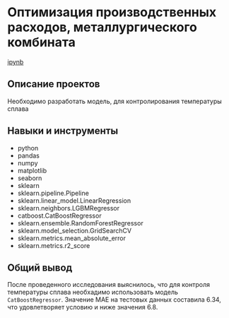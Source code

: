 # Оптимизация производственных расходов, металлургического комбината 
[ipynb](Fin_model.ipynb)
## Описание проектов
Необходимо разработать модель, для контролирования температуры сплава
## Навыки и инструменты
* python
* pandas
* numpy
* matplotlib
* seaborn 
* sklearn
* sklearn.pipeline.Pipeline
* sklearn.linear_model.LinearRegression
* sklearn.neighbors.LGBMRegressor
* catboost.CatBoostRegressor
* sklearn.ensemble.RandomForestRegressor
* sklearn.model_selection.GridSearchCV
* sklearn.metrics.mean_absolute_error
* sklearn.metrics.r2_score


## Общий вывод
После проведенного исследования выяснилось, что для контроля температуры сплава необхадимо использовать модель `CatBoostRegressor`. Значение MAE на тестовых данных составила 6.34, что удовлетворяет условию и ниже значения 6.8.




